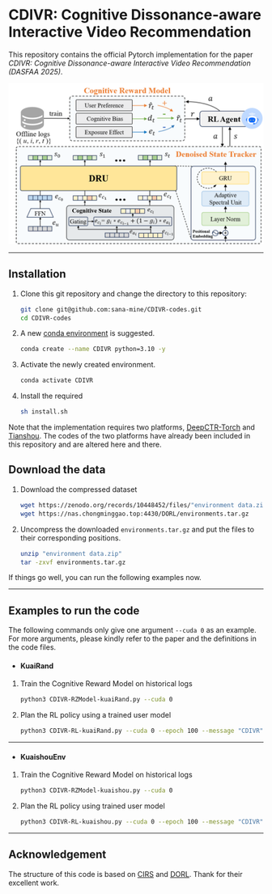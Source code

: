 # CDIVR: Cognitive Dissonance-aware Interactive Video Recommendation

This repository contains the official Pytorch implementation for the paper *CDIVR: Cognitive Dissonance-aware Interactive Video Recommendation (DASFAA 2025)*.

<img src="figs/framework.png" alt="introduction" style="zoom:80%;" />

---
## Installation

1. Clone this git repository and change the directory to this repository:

	```bash
	git clone git@github.com:sana-mine/CDIVR-codes.git
	cd CDIVR-codes
	```

2. A new [conda environment](https://docs.conda.io/projects/conda/en/latest/user-guide/concepts/environments.html) is suggested. 

    ```bash
    conda create --name CDIVR python=3.10 -y
    ```

3. Activate the newly created environment.

    ```bash
    conda activate CDIVR
    ```

4. Install the required 

    ```bash
    sh install.sh
    ```

Note that the implementation requires two platforms, [DeepCTR-Torch](https://github.com/shenweichen/DeepCTR-Torch) and [Tianshou](https://github.com/thu-ml/tianshou). The codes of the two platforms have already been included in this repository and are altered here and there. 

## Download the data

1. Download the compressed dataset

    ```bash 
    wget https://zenodo.org/records/10448452/files/"environment data.zip" # (md5:bb165aac072e00e5408ac5c159f38c1f)
    wget https://nas.chongminggao.top:4430/DORL/environments.tar.gz
    ```

2. Uncompress the downloaded `environments.tar.gz` and put the files to their corresponding positions.

   ```bash
   unzip "environment data.zip"
   tar -zxvf environments.tar.gz
   ```

If things go well, you can run the following examples now.

---
## Examples to run the code

The following commands only give one argument `--cuda 0` as an example. For more arguments, please kindly refer to the paper and the definitions in the code files. 

- #### KuaiRand

1. Train the Cognitive Reward Model on historical logs

    ```bash
    python3 CDIVR-RZModel-kuaiRand.py --cuda 0
    ```

2. Plan the RL policy using a trained user model

    ```bash
    python3 CDIVR-RL-kuaiRand.py --cuda 0 --epoch 100 --message "CDIVR"
    ```

---

- #### KuaishouEnv

1. Train the Cognitive Reward Model on historical logs

    ```bash
    python3 CDIVR-RZModel-kuaishou.py --cuda 0
    ```

2. Plan the RL policy using trained user model

    ```bash
    python3 CDIVR-RL-kuaishou.py --cuda 0 --epoch 100 --message "CDIVR"
    ```

---
## Acknowledgement
The structure of this code is based on [CIRS](https://github.com/chongminggao/CIRS-codes) and [DORL](https://github.com/chongminggao/DORL-codes). Thank for their excellent work.